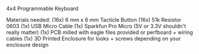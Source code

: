 4x4 Programmable Keyboard


Materials needed:
(16x) 6 mm x 6 mm Tacticle Button
(16x) 51k Resistor 0603
 (1x) USB Micro Cable
 (1x) Sparkfun Pro Micro (5V or 3.3V shouldn't really matter)
 (1x) PCB milled with eagle files provided or perfboard + wiring cables
 (1x) 3D Printed Enclosure for looks + screws depending on your enclosure design
